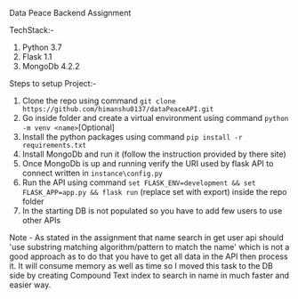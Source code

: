 Data Peace Backend Assignment

TechStack:-
1. Python 3.7 
2. Flask 1.1
3. MongoDb 4.2.2

Steps to setup Project:-

1. Clone the repo using command `git clone https://github.com/himanshu0137/dataPeaceAPI.git`
2. Go inside folder and create a virtual environment using command `python -m venv <name>`[Optional]
3. Install the python packages using command `pip install -r requirements.txt`
4. Install MongoDb and run it (follow the instruction provided by there site)
5. Once MongoDb is up and running verify the URI used by flask API to connect written in `instance\config.py`
6. Run the API using command `set FLASK_ENV=development && set FLASK_APP=app.py && flask run` (replace set with export) inside the repo folder
7. In the starting DB is not populated so you have to add few users to use other APIs

Note - As stated in the assignment that name search in get user api should 'use substring matching algorithm/pattern to match the name' which is not a good approach as to do that you have to get all data in the API then process it. It will consume memory as well as time so I moved this task to the DB side by creating Compound Text index to search in name in much faster and easier way. 